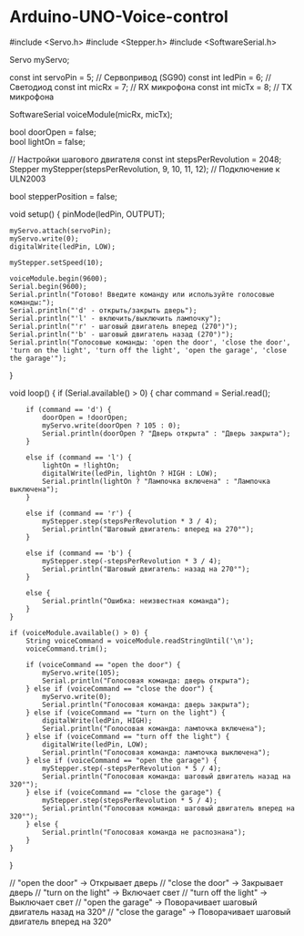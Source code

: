 # Arduino-UNO-Voice-control

#include <Servo.h>
#include <Stepper.h>
#include <SoftwareSerial.h>

Servo myServo;  

const int servoPin = 5;        // Сервопривод (SG90)
const int ledPin = 6;          // Светодиод
const int micRx = 7;           // RX микрофона
const int micTx = 8;           // TX микрофона

SoftwareSerial voiceModule(micRx, micTx);

bool doorOpen = false;  
bool lightOn = false;   

// Настройки шагового двигателя
const int stepsPerRevolution = 2048;  
Stepper myStepper(stepsPerRevolution, 9, 10, 11, 12);  // Подключение к ULN2003

bool stepperPosition = false;

void setup() {
    pinMode(ledPin, OUTPUT);
    
    myServo.attach(servoPin);
    myServo.write(0);  
    digitalWrite(ledPin, LOW);

    myStepper.setSpeed(10);
    
    voiceModule.begin(9600);
    Serial.begin(9600);  
    Serial.println("Готово! Введите команду или используйте голосовые команды:");
    Serial.println("'d' - открыть/закрыть дверь");
    Serial.println("'l' - включить/выключить лампочку");
    Serial.println("'r' - шаговый двигатель вперед (270°)");
    Serial.println("'b' - шаговый двигатель назад (270°)");
    Serial.println("Голосовые команды: 'open the door', 'close the door', 'turn on the light', 'turn off the light', 'open the garage', 'close the garage'");
}

void loop() {
    if (Serial.available() > 0) {
        char command = Serial.read();  

        if (command == 'd') {  
            doorOpen = !doorOpen;  
            myServo.write(doorOpen ? 105 : 0);  
            Serial.println(doorOpen ? "Дверь открыта" : "Дверь закрыта");
        } 

        else if (command == 'l') {  
            lightOn = !lightOn;
            digitalWrite(ledPin, lightOn ? HIGH : LOW);
            Serial.println(lightOn ? "Лампочка включена" : "Лампочка выключена");
        } 

        else if (command == 'r') {  
            myStepper.step(stepsPerRevolution * 3 / 4);  
            Serial.println("Шаговый двигатель: вперед на 270°");
        } 

        else if (command == 'b') {  
            myStepper.step(-stepsPerRevolution * 3 / 4);  
            Serial.println("Шаговый двигатель: назад на 270°");
        } 

        else {  
            Serial.println("Ошибка: неизвестная команда");
        }
    }
    
    if (voiceModule.available() > 0) {
        String voiceCommand = voiceModule.readStringUntil('\n');
        voiceCommand.trim();
        
        if (voiceCommand == "open the door") {
            myServo.write(105);
            Serial.println("Голосовая команда: дверь открыта");
        } else if (voiceCommand == "close the door") {
            myServo.write(0);
            Serial.println("Голосовая команда: дверь закрыта");
        } else if (voiceCommand == "turn on the light") {
            digitalWrite(ledPin, HIGH);
            Serial.println("Голосовая команда: лампочка включена");
        } else if (voiceCommand == "turn off the light") {
            digitalWrite(ledPin, LOW);
            Serial.println("Голосовая команда: лампочка выключена");
        } else if (voiceCommand == "open the garage") {
            myStepper.step(-stepsPerRevolution * 5 / 4);
            Serial.println("Голосовая команда: шаговый двигатель назад на 320°");
        } else if (voiceCommand == "close the garage") {
            myStepper.step(stepsPerRevolution * 5 / 4);
            Serial.println("Голосовая команда: шаговый двигатель вперед на 320°");
        } else {
            Serial.println("Голосовая команда не распознана");
        }
    }
}


// "open the door" → Открывает дверь
// "close the door" → Закрывает дверь
// "turn on the light" → Включает свет
// "turn off the light" → Выключает свет
// "open the garage" → Поворачивает шаговый двигатель назад на 320°
// "close the garage" → Поворачивает шаговый двигатель вперед на 320°
